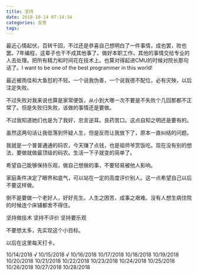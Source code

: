 ```yaml
---
title: 坚持
date: 2018-10-14 07:14:34
categories: 反思
tags:
---
```


最近心情起伏，百转千回，不过还是恭喜自己想明白了一件事情，成也罢，败也罢。7年编程，这辈子也干不成其他事了。做好本职工作，其他的事情交给专业的人去处理。把所有精力和时间花在技术上。也算对得起进CMU的时候对院长那句话了。I want to be one of the best programmer in this world!

最近被雨佳和大鱼怼的不轻。一个说我伪善，一个说我德不配位，必有灾殃，以后注定失败。

不过失败对我来说也算是家常便饭，从小到大哪一次不要是不失败个几回那都不正常了。但是失败归失败，该做的事情还是要做。

不过我知道她们也是为了我好，忠言逆耳。良药苦口。这点自知之明还是要有的。

虽然这两句话让我低落到怀疑人生，但是反而让我放下了，原本一直纠结的问题。

我就是一个普普通通的码农，今天赚了点钱，也是祖师爷赏饭吃。现在没有别的想法，要做就做最顶级的码农。生活一下子就变的简单了。

希望自己能够保持乐观，做自己想做的事，不要轻易被他人影响。

家庭条件决定了眼界和底气，可以站在一定的高度评价别人。这一点希望自己以后不要这样做。

倒不是要做一个老好人，好好先生。人生之困苦，成事之艰难。没有人想生病住院的时候连个床铺都舍不得住。

坚持做技术
坚持不评价
坚持要乐观

不要想太多，先实现这个小目标。

以后在这里每天打卡。

10/14/2018 √
10/15/2018 √
10/16/2018
10/17/2018
10/18/2018
10/19/2018
10/20/2018
10/21/2018
10/22/2018
10/23/2018
10/24/2018
10/25/2018
10/26/2018
10/27/2018
10/28/2018

